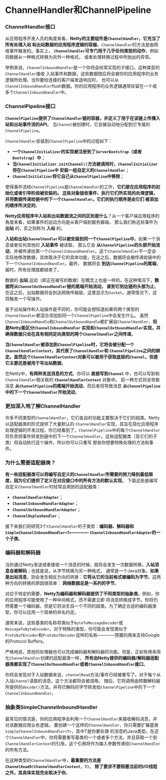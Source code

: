 ChannelHandler和ChannelPipeline
=================================================================
### ChannelHandler接口
从应用程序开发人员的角度来看，**Netty的主要组件是`ChannelHandler`，它充当了所有处理入站
和出站数据的应用程序逻辑的容器**。`ChannelHandler`的方法是由网络事件触发的。事实上，
**`ChannelHandler`可专门用于几乎任何类型的动作**，例如将数据从一种格式转换为另外一种格式，
或者处理转换过程中所抛出的异常。

举例来说，`ChannelInboundHandler`是一个你将会经常实现的子接口。这种类型的`ChannelHandler`接收
入站事件和数据，这些数据随后将会被你的应用程序的业务逻辑所处理。当你要给连接的客户端发送响应时，
也可以从`ChannelInboundHandler`flush数据。你的应用程序的业务逻辑通常驻留在一个或多个`ChannelInboundHandler`中。

### ChannelPipeline接口
**`ChannelPipeline`提供了`ChannelHandler`链的容器，并定义了用于在该链上传播入站和出站事件流的API**。
当`Channel`被创建时，它会被自动地分配到它专属的`ChannelPipeline`。

`ChannelHandler`安装到`ChannelPipeline`中的过程如下：
+ **一个`ChannelInitializer`的实现被注册到了`ServerBootstrap`（或者`Bootstrap`）中**；
+ **当`ChannelInitializer.initChannel()`方法被调用时，`ChannelInitializer`将在`ChannelPipeline`中
安装一组自定义的`ChannelHandler`**；
+ **`ChannelInitializer`将它自己从`ChannelPipeline`中移除**；

使得事件流经`ChannelPipeline`是`ChannelHandler`的工作，**它们是在应用程序的初始化或者引导阶段被安装的。
这些对象接收事件、执行它们所实现的处理逻辑，并将数据传递给链中的下一个`ChannelHandler`。它们的执行顺序是由它们
被添加的顺序所决定的**。

**Netty应用程序中入站和出站数据流之间的区别是什么**？从一个客户端应用程序的角度来看，如果事件的运动方向是从客户端到服务器端，
那么我们称这些事件为 **出站** 的，反之则称为 **入站** 的。

**入站和出站`ChannelHandler`可以被安装到同一个`ChannelPipeline`中**。如果一个消息或者任何其他的 **入站事件** 被读取，
那么它会 **从`ChannelPipeline`的头部开始流动**，并被传递给第一个`ChannelInboundHandler`。这个`ChannelHandler`不一定会
实际地修改数据，具体取决于它的具体功能，在这之后，数据将会被传递给链中的下一个`ChannelInboundHandler`。最终，
数据将会 **到达`ChannelPipeline`的尾端**，届时，所有处理就都结束了。

数据的 **出站** 运动（即正在被写的数据）在概念上也是一样的。在这种情况下，**数据将从`ChannelOutboundHandler`链的尾端开始流动，
直到它到达链的头部为止**。在这之后，出站数据将会到达网络传输层，这里显示为`Socket`。通常情况下，这将触发一个写操作。 

鉴于出站操作和入站操作是不同的，你可能会想知道如果将两个类型的`ChannelHandler`都混合添加到同一个`ChannelPipeline`中会发生什么。
虽然`ChannelInboundHandle`和`ChannelOutboundHandle`都扩展自`ChannelHandler`，**但是Netty能区分`ChannelInboundHandler`
实现和`ChannelOutboundHandler`实现，并确保数据只会在具有相同定向类型的两个`ChannelHandler`之间传递**。

**当`ChannelHandler`被添加到`ChannelPipeline`时，它将会被分配一个`ChannelHandlerContext`，其代表了`ChannelHandler`和
`ChannelPipeline`之间的绑定。虽然这个`ChannelHandlerContext`对象可以被用于获取底层的`Channel`，但是它主要还是被用于写出站数据**。

在Netty中，**有两种发送消息的方式**。你可以 **直接写到`Channel`** 中，也可以写到和`ChannelHandler`相关联的 **`ChannelHandlerContext`** 对象中。
前一种方式将会导致消息 **从`ChannelPipeline`的尾端开始流动**，而后者将导致消息 **从`ChannelPipeline`中的下一个`ChannelHandler`开始流动**。

### 更加深入地了解ChannelHandler
许多不同类型的`ChannelHandler`，它们各自的功能主要取决于它们的超类。Netty以适配器类的形式提供了大量默认的
`ChannelHandler`实现，其旨在简化应用程序处理逻辑的开发过程。你已经看到了，`ChannelPipeline`中的每个`ChannelHandler`
将负责把事件转发到链中的下一个`ChannelHandler`。这些适配器类（及它们的子类）将自动执行这个操作，所以你可以只重写
那些你想要特殊处理的方法和事件。

### 为什么需要适配器类？
**有一些适配器类可以将编写自定义的`ChannelHandler`所需要的努力降到最低限度，因为它们提供了定义在对应接口中的所有方法的默认实现**。
下面这些是编写自定义`ChannelHandler`时经常会用到的适配器类：
+  **`ChannelHandlerAdapter`**；
+  **`ChannelInboundHandlerAdapter`**；
+  **`ChannelOutboundHandlerAdapter`**；
+  **`ChannelDuplexHandler`**；

接下来我们将研究3个`ChannelHandler`的子类型：**编码器、解码器和`SimpleChannelInboundHandler<T>`————
`ChannelInboundHandlerAdapter`的一个子类**。

### 编码器和解码器
当你通过Netty发送或者接收一个消息的时候，就将会发生一次数据转换。**入站消息会被解码**；也就是说，从字节转换为另一种格式，
通常是一个Java对象。**如果是出站消息**，则会发生相反方向的转换：**它将从它的当前格式被编码为字节**。这两种方向的转换的原因很简单：
**网络数据总是一系列的字节**。

对应于特定的需要，**Netty为编码器和解码器提供了不同类型的抽象类**。例如，你的应用程序可能使用了一种中间格式，而不需要立即
将消息转换成字节。你将仍然需要一个编码器，但是它将派生自一个不同的超类。为了确定合适的编码器类型，你可以应用一个简单的命名约定。

通常来说，这些基类的名称将类似于`ByteToMessageDecoder`或`MessageToByteEncoder`。对于特殊的类型，你可能会发现类似于
`ProtobufEncoder`和`ProtobufDecoder`这样的名称————预置的用来支持Google的Protocol Buffers。

严格地说，其他的处理器也可以完成编码器和解码器的功能。但是，正如有用来简化`ChannelHandler`创建的适配器类一样，
**所有由Netty提供的编码器/解码器适配器类都实现了`ChannelOutboundHandler`或者`ChannelInboundHandler`接口**。

你将会发现对于入站数据来说，`channelRead`方法/事件已经被重写了。对于每个从入站`Channel`读取的消息，这个方法都将会被调用。
随后，它将调用由预置解码器所提供的`decode()`方法，并将已解码的字节转发给`ChannelPipeline`中的下一个`ChannelInboundHandler`。

### 抽象类SimpleChannelInboundHandler
最常见的情况是，你的应用程序会利用一个`ChannelHandler`来接收解码消息，并对该数据应用业务逻辑。
要创建一个这样的`ChannelHandler`，你只需要扩展基类`SimpleChannelInboundHandler<T>`，其中T是你要处理
的消息的Java类型。在这个`ChannelHandler`中，你将需要重写基类的一个或者多个方法，并且获取一个到
`ChannelHandlerContext`的引用，这个引用将作为输入参数传递给`ChannelHandler`的所有方法。

在这种类型的`ChannelHandler`中，**最重要的方法是`ChannelRead0(ChannelHandlerContext, T)`**。
**除了要求不要阻塞当前的I/O线程之外，其具体实现完全取决于你**。








